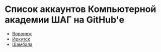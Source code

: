 # Список аккаунтов Компьютерной академии ШАГ на GitHub'е

- [Воронеж](https://github.com/itstep-vrn)
- [Иркутск](https://github.com/itstep-irkutsk)
- [Шамбала](https://github.com/itstep-shambala)
